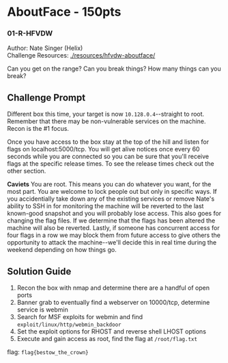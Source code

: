 # AboutFace - 150pts
### 01-R-HFVDW
Author: Nate Singer (Helix)<br>
Challenge Resources: [./resources/hfvdw-aboutface/](./resources/hfvdw-aboutface/)

Can you get on the range? Can you break things? How many things can you break?

## Challenge Prompt
Different box this time, your target is now `10.128.0.4`--straight to root. Remember that there may be non-vulnerable services on the machine. Recon is the #1 focus. 

Once you have access to the box stay at the top of the hill and listen for flags on localhost:5000/tcp. You will get alive notices once every 60 seconds while you are connected so you can be sure that you'll receive flags at the specific release times. To see the release times check out the other section.

**Caviets**
You are root. This means you can do whatever you want, for the most part. You are welcome to lock people out but only in specific ways. If you accidentially take down any of the existing services or remove Nate's ability to SSH in for monitoring the machine will be reverted to the last known-good snapshot and you will probably lose access. This also goes for changing the flag files. If we determine that the flags has been altered the machine will also be reverted. Lastly, if someone has concurrent access for four flags in a row we may block them from future access to give others the opportunity to attack the machine--we'll decide this in real time during the weekend depending on how things go.

## Solution Guide
1. Recon the box with nmap and determine there are a handful of open ports
2. Banner grab to eventually find a webserver on 10000/tcp, determine service is webmin
3. Search for MSF exploits for webmin and find `exploit/linux/http/webmin_backdoor`
4. Set the exploit options for RHOST and reverse shell LHOST options
5. Execute and gain access as root, find the flag at `/root/flag.txt`

flag: `flag{bestow_the_crown}`

